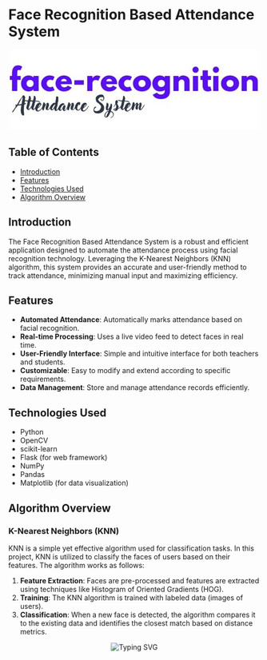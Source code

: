 # Face Recognition Based Attendance System

<p align="center"><img src="https://github.com/pande17827/Face_Recognition_Attendance_System/blob/main/face-recognition.jpg"></p>

## Table of Contents
- [Introduction](#introduction)
- [Features](#features)
- [Technologies Used](#technologies-used)
- [Algorithm Overview](#algorithm-overview)

## Introduction
The Face Recognition Based Attendance System is a robust and efficient application designed to automate the attendance process using facial recognition technology. Leveraging the K-Nearest Neighbors (KNN) algorithm, this system provides an accurate and user-friendly method to track attendance, minimizing manual input and maximizing efficiency.

## Features
- **Automated Attendance**: Automatically marks attendance based on facial recognition.
- **Real-time Processing**: Uses a live video feed to detect faces in real time.
- **User-Friendly Interface**: Simple and intuitive interface for both teachers and students.
- **Customizable**: Easy to modify and extend according to specific requirements.
- **Data Management**: Store and manage attendance records efficiently.

## Technologies Used
- Python
- OpenCV
- scikit-learn
- Flask (for web framework)
- NumPy
- Pandas
- Matplotlib (for data visualization)

## Algorithm Overview
### K-Nearest Neighbors (KNN)
KNN is a simple yet effective algorithm used for classification tasks. In this project, KNN is utilized to classify the faces of users based on their features. The algorithm works as follows:
1. **Feature Extraction**: Faces are pre-processed and features are extracted using techniques like Histogram of Oriented Gradients (HOG).
2. **Training**: The KNN algorithm is trained with labeled data (images of users).
3. **Classification**: When a new face is detected, the algorithm compares it to the existing data and identifies the closest match based on distance metrics.

<p align="center"> <img src="https://readme-typing-svg.demolab.com?font=Fira+Code&weight=600&size=24&duration=4000&pause=500&color=36BCF7&center=true&vCenter=true&width=435&lines=Written+with+❤️+by+Aindrik" alt="Typing SVG"> </p>
